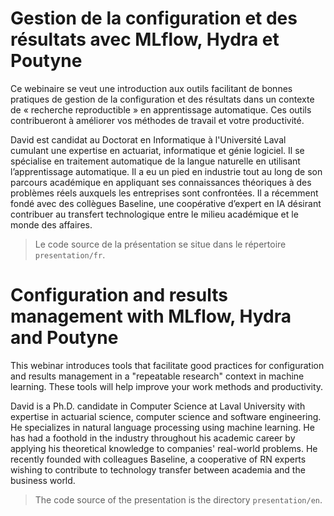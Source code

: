 # Gestion de la configuration et des résultats avec MLflow, Hydra et Poutyne

Ce webinaire se veut une introduction aux outils facilitant de bonnes pratiques de gestion de la configuration et des résultats dans un contexte de « recherche reproductible » en apprentissage automatique. Ces outils contribueront à améliorer vos méthodes de travail et votre productivité.

David est candidat au Doctorat en Informatique à l'Université Laval cumulant une expertise en actuariat, informatique et génie logiciel. Il se spécialise en traitement automatique de la langue naturelle en utilisant l’apprentissage automatique. Il a eu un pied en industrie tout au long de son parcours académique en appliquant ses connaissances théoriques à des problèmes réels auxquels les entreprises sont confrontées. Il a récemment fondé avec des collègues Baseline, une coopérative d’expert en IA désirant contribuer au transfert technologique entre le milieu académique et le monde des affaires.

> Le code source de la présentation se situe dans le répertoire `presentation/fr`. 


# Configuration and results management with MLflow, Hydra and Poutyne

This webinar introduces tools that facilitate good practices for configuration and results management in a "repeatable research" context in machine learning. These tools will help improve your work methods and productivity.

David is a Ph.D. candidate in Computer Science at Laval University with expertise in actuarial science, computer science and software engineering. He specializes in natural language processing using machine learning. He has had a foothold in the industry throughout his academic career by applying his theoretical knowledge to companies' real-world problems. He recently founded with colleagues Baseline, a cooperative of RN experts wishing to contribute to technology transfer between academia and the business world.

> The code source of the presentation is the directory `presentation/en`. 
